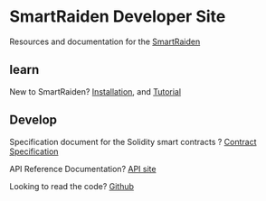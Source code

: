 # SmartRaiden Developer Site
Resources and documentation for the [SmartRaiden](https://github.com/SmartMeshFoundation/SmartRaiden)
## learn
New to SmartRaiden?  [Installation](./installation_guide.md), and  [Tutorial](./rest_api.md)

## Develop

Specification document for the Solidity smart contracts ? [Contract Specification](./contract_spec.md)

API Reference Documentation?  [API site](./rest_api.md)


Looking to read the code?  [Github](https://github.com/SmartMeshFoundation/SmartRaiden)

